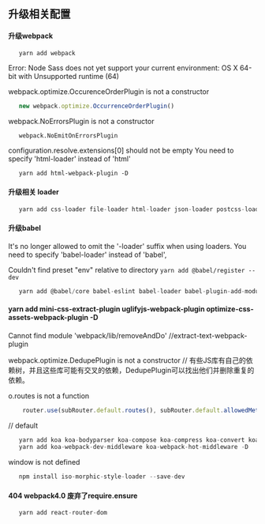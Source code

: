 ## 升级相关配置
#### 升级webpack
```js
   yarn add webpack
```
>
  Error: Node Sass does not yet support your current environment: OS X 64-bit with Unsupported runtime (64)

  webpack.optimize.OccurenceOrderPlugin is not a constructor
  ```js
     new webpack.optimize.OccurrenceOrderPlugin()
  ```
  webpack.NoErrorsPlugin is not a constructor
  ```
     webpack.NoEmitOnErrorsPlugin
  ```
  configuration.resolve.extensions[0] should not be empty
  You need to specify 'html-loader' instead of 'html'
  ```
     yarn add html-webpack-plugin -D
  ```
>
#### 升级相关 loader
```js
   yarn add css-loader file-loader html-loader json-loader postcss-loader sass-loader style-loader url-loader node-sass babel-loader
```
#### 升级babel
>
It's no longer allowed to omit the '-loader' suffix when using loaders.
You need to specify 'babel-loader' instead of 'babel',

Couldn't find preset "env" relative to directory
    ```
      yarn add @babel/register --dev
    ```
>
```js
   yarn add @babel/core babel-eslint babel-loader babel-plugin-add-module-exports babel-plugin-transform-runtime babel-polyfill @babel/preset-env @babel/preset-react babel-preset-react-hmre @babel/preset-stage-0 babel-register -D
```
#### yarn add mini-css-extract-plugin uglifyjs-webpack-plugin optimize-css-assets-webpack-plugin -D

####
>
Cannot find module 'webpack/lib/removeAndDo' //extract-text-webpack-plugin
>
>
webpack.optimize.DedupePlugin is not a constructor // 有些JS库有自己的依赖树，并且这些库可能有交叉的依赖，DedupePlugin可以找出他们并删除重复的依赖。
>

o.routes is not a function
```js
    router.use(subRouter.default.routes(), subRouter.default.allowedMethods())
```
// default
```js
   yarn add koa koa-bodyparser koa-compose koa-compress koa-convert koa-json koa-logger koa-router koa-session koa-static koa-views
   yarn add koa-webpack-dev-middleware koa-webpack-hot-middleware -D
```
window is not defined
```js
   npm install iso-morphic-style-loader --save-dev
```
#### 404 webpack4.0  废弃了require.ensure
```js
   yarn add react-router-dom
```
